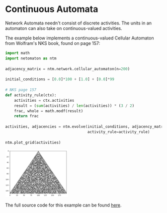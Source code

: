 # Continuous Automata

Network Automata needn't consist of discrete activities. The units in an
automaton can also take on continuous-valued activities.

The example below implements a continuous-valued Cellular Automaton
from Wolfram's NKS book, found on page 157:

```python
import math
import netomaton as ntm

adjacency_matrix = ntm.network.cellular_automaton(n=200)

initial_conditions = [0.0]*100 + [1.0] + [0.0]*99

# NKS page 157
def activity_rule(ctx):
    activities = ctx.activities
    result = (sum(activities) / len(activities)) * (3 / 2)
    frac, whole = math.modf(result)
    return frac

activities, adjacencies = ntm.evolve(initial_conditions, adjacency_matrix, timesteps=150,
                                     activity_rule=activity_rule)

ntm.plot_grid(activities)
```
<img src="../../resources/continuous_ca.png" width="40%"/>

The full source code for this example can be found [here](continuous_automata_demo.py).

